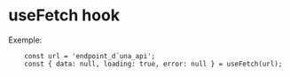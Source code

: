 # useFetch hook

Exemple:
```
    const url = 'endpoint_d´una_api';
    const { data: null, loading: true, error: null } = useFetch(url);
```
